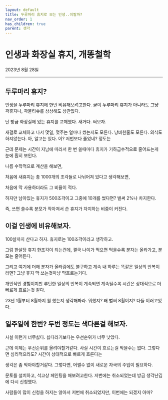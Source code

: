 ```yaml
---
layout: default
title: 두루마리 휴지로 보는 인생..이랄까?
nav_order: 1
has_children: true
parent: 생각
---
```


# 인생과 화장실 휴지, 개똥철학

2023년 8월 28일

---

## 두루마리 휴지?

인생을 두루마리 휴지에 한번 비유해보려고한다. 굳이 두루마리 휴지가 아니라도 그냥 곽휴지나, 곽물티슈를 상상해도 상관없다.

난 방금 화장실에 있는 휴지를 교체했다. 새거다. 써보자.

새걸로 교체하고 나서 몇일, 몇주는 얼마나 썼는지도 모른다. 낭비한줄도 모른다. 의식도 하지않는다.
아, 알고는 있다. 어? 저번보다 줄었네? 정도는

근데 문제는 시간이 지남에 따라서 한 번 쓸때마다 휴지가 기하급수적으로 줄어드는게 눈에 훤히 보인다.

나름 수학적으로 계산을 해보면,

처음에 새휴지는 총 1000개의 조각들로 나뉘어져 있다고 생각해보면,

처음에 막 사용하더라도 그 비율이 적다.

하지만 남아있는 휴지가 500조각이고 그중에 10개를 썼다면? 벌써 2%나 차지한다.

즉, 쓰면 쓸수록 분모가 작아져서 쓴 휴지가 차지하는 비중이 커진다. 

## 이걸 인생에 비유해보자.

100살까지 산다고 하자. 휴지로는 100조각이라고 생각하고.

그럼 한살당 휴지 한조각이 되는건데, 결국 나이가 먹으면 먹을수록 분자는 올라가고, 분모는 줄어든다.

그리고 여기에 더해 분자가 올라감에도 불구하고 계속 내 하루는 똑같은 일상의 반복이라면? 그냥 휴지 막 쓰는것마냥 막흐르는거다.

개인적인 경험이지만 루틴한 일상의 반복이 계속되면 계속될수록 시간은 상대적으로 더 빠르게 흐르는것 같다.

23년 1월부터 8월까지 뭘 했는지 생각해봐라. 뭐했지? 왜 벌써 8월이지? 다들 이러고있다. 

## 일주일에 한번? 두번 정도는 색다른걸 해보자.

사실 이런거 너무싫다. 싫다라기보다는 우선순위가 너무 낮았다.

근데 이제는 우선순위를 올려야할거같다. 사실 시간이 흐르는걸 막을수는 없다. 그렇다면 심리적으라도? 시간이 상대적으로 빠르게 흐른다는

생각은 좀 막아야할거같다. 그렇다면, 어쩔수 없이 새로운 자극의 주입이 필요하다.

문토를 설치하고, 석고상 페인팅을 해보려고한다. 저번에는 취소되었는데 방금 생각난김에 다시 신청했다.

사람들이 많이 신청을 하지는 않아서 저번에 취소되었지만, 이번에는 되겠지 아마?